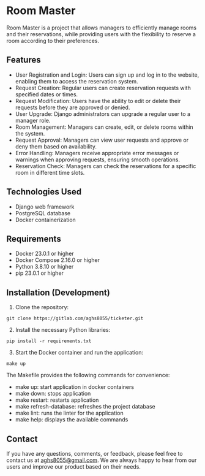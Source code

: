 # Room Master

Room Master is a project that allows managers to efficiently manage rooms and their reservations, while providing users with the flexibility to reserve a room according to their preferences.

## Features

- User Registration and Login: Users can sign up and log in to the website, enabling them to access the reservation system.
- Request Creation: Regular users can create reservation requests with specified dates or times.
- Request Modification: Users have the ability to edit or delete their requests before they are approved or denied.
- User Upgrade: Django administrators can upgrade a regular user to a manager role.
- Room Management: Managers can create, edit, or delete rooms within the system.
- Request Approval: Managers can view user requests and approve or deny them based on availability.
- Error Handling: Managers receive appropriate error messages or warnings when approving requests, ensuring smooth operations.
- Reservation Check: Managers can check the reservations for a specific room in different time slots.

## Technologies Used

- Django web framework
- PostgreSQL database
- Docker containerization

## Requirements

- Docker 23.0.1 or higher
- Docker Compose 2.16.0 or higher
- Python 3.8.10 or higher
- pip 23.0.1 or higher

## Installation (Development)

1. Clone the repository:
```
git clone https://gitlab.com/aghs8055/ticketer.git
```

2. Install the necessary Python libraries:
```
pip install -r requirements.txt
```

3. Start the Docker container and run the application:

```
make up
```

The Makefile provides the following commands for convenience:

- make up: start application in docker containers
- make down: stops application
- make restart: restarts application
- make refresh-database: refreshes the project database
- make lint: runs the linter for the application
- make help: displays the available commands

## Contact

If you have any questions, comments, or feedback, please feel free to contact us at aghs8055@gmail.com. We are always happy to hear from our users and improve our product based on their needs.